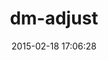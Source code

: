 ---
layout: post
title:  "dm-adjust"
repo:   "datamapper/dm-adjust"
date:   2015-02-18 17:06:28
gemurl: http://github.com/datamapper/dm-adjust
---